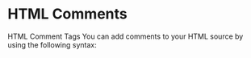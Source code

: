 # HTML Comments

HTML Comment Tags
You can add comments to your HTML source by using the following syntax:

<!-- Write your comments here -->


